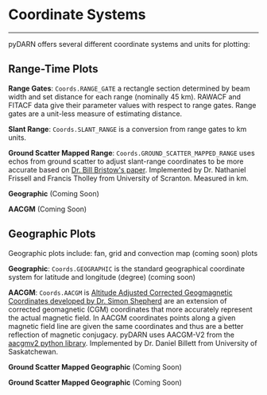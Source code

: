 <!--Copyright (C) SuperDARN Canada, University of Saskatchewan 
Author(s): Marina Schmidt 
Modifications:

Disclaimer:
pyDARN is under the LGPL v3 license found in the root directory LICENSE.md 
Everyone is permitted to copy and distribute verbatim copies of this license 
document, but changing it is not allowed.

This version of the GNU Lesser General Public License incorporates the terms
and conditions of version 3 of the GNU General Public License, supplemented by
the additional permissions listed below.
-->

# Coordinate Systems 
---

pyDARN offers several different coordinate systems and units for plotting: 

## Range-Time Plots 

**Range Gates**: `Coords.RANGE_GATE` a rectangle section determined by beam width and set distance for each range (nominally 45 km). RAWACF and FITACF data give their parameter values with respect to range gates. Range gates are a unit-less measure of estimating distance.

**Slant Range**: `Coords.SLANT_RANGE` is a conversion from range gates to km units.  

**Ground Scatter Mapped Range**: `Coords.GROUND_SCATTER_MAPPED_RANGE` uses echos from ground scatter to adjust slant-range coordinates to be more accurate based on [Dr. Bill Bristow's paper](https://doi.org/10.1029/93JA01470). Implemented by Dr. Nathaniel Frissell and Francis Tholley from University of Scranton. Measured in km.

**Geographic** (Coming Soon)

**AACGM** (Coming Soon)

## Geographic Plots

Geographic plots include: fan, grid and convection map (coming soon) plots

**Geographic**: `Coords.GEOGRAPHIC` is the standard geographical coordinate system for latitude and longitude (degree) (coming soon)

**AACGM**: `Coords.AACGM` is [Altitude Adjusted Corrected Geogmagnetic Coordinates developed by Dr. Simon Shepherd](http://superdarn.thayer.dartmouth.edu/aacgm.html) are an extension of corrected geomagnetic (CGM) coordinates that more accurately represent the actual magnetic field. In AACGM coordinates points along a given magnetic field line are given the same coordinates and thus are a better reflection of magnetic conjugacy. pyDARN uses AACGM-V2 from the [aacgmv2 python library](https://pypi.org/project/aacgmv2/). Implemented by Dr. Daniel Billett from University of Saskatchewan. 

**Ground Scatter Mapped Geographic** (Coming Soon)

**Ground Scatter Mapped Geographic** (Coming Soon)
